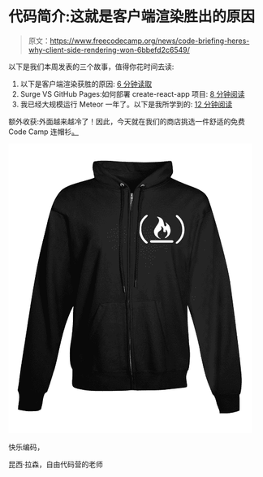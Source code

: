 # 代码简介:这就是客户端渲染胜出的原因

> 原文：<https://www.freecodecamp.org/news/code-briefing-heres-why-client-side-rendering-won-6bbefd2c6549/>

以下是我们本周发表的三个故事，值得你花时间去读:

1.  以下是客户端渲染获胜的原因: [6 分钟读取](http://bit.ly/2hrMKlz)
2.  Surge VS GitHub Pages:如何部署 create-react-app 项目: [8 分钟阅读](http://bit.ly/2hBJffW)
3.  我已经大规模运行 Meteor 一年了。以下是我所学到的: [12 分钟阅读](http://bit.ly/2gEyAkE)

额外收获:外面越来越冷了！因此，今天就在我们的商店挑选一件舒适的免费 Code Camp 连帽衫[。](http://bit.ly/2b099sb)

![B3g5MHSeq0FJFzdat3FOIE5JpV8KkSuTOrp7](img/f0058813e36c3de9768f2368812eecf1.png)

快乐编码，

昆西·拉森，自由代码营的老师